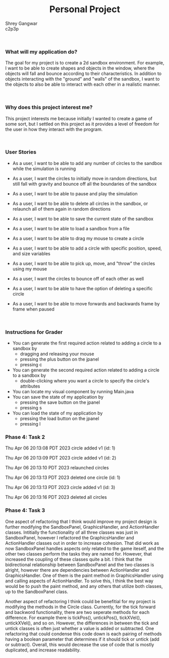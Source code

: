 [//]: # (# My Personal Project)

[//]: # (## A subtitle)

<h1 style="text-align: center;"> Personal Project </h1>

Shrey Gangwar  
c2p3p


<br/>

### What will my application do?
The goal for my project is to create a 2d sandbox environment.
For example, I want to be able to create shapes and objects in the window,
where the objects will fall and bounce according to their characteristics.
In addition to objects interacting with the "ground" and "walls" of the sandbox,
I want to the objects to also be able to interact with each other in a realistic
manner.

<br/>

### Why does this project interest me?
This project interests me because initially I wanted to create a game of some sort,
but I settled on this project as it provides a level of freedom for the user 
in how they interact
with the program.

<br/>

### User Stories

- As a user, I want to be able to add any number of circles to the sandbox while the simulation is running
- As a user, I want the circles to initially move in random directions, but still fall with gravity and bounce off all the boundaries of the sandbox
- As a user, I want to be able to pause and play the simulation
- As a user, I want to be able to delete all circles in the sandbox, or relaunch all of them again in random directions


- As a user, I want to be able to save the current state of the sandbox
- As a user, I want to be able to load a sandbox from a file

- As a user, I want to be able to drag my mouse to create a circle
- As a user, I want to be able to add a circle with specific position, speed, and size variables
- As a user, I want to be able to pick up, move, and "throw" the circles using my mouse
- As a user, I want the circles to bounce off of each other as well
- As a user, I want to be able to have the option of deleting a specific circle
- As a user, I want to be able to move forwards and backwards frame by frame when paused

<br/>

### Instructions for Grader

- You can generate the first required action related to adding a circle to a sandbox by
  - dragging and releasing your mouse
  - pressing the plus button on the jpanel
  - pressing c
- You can generate the second required action related to adding a circle to a sandbox by
  - double-clicking where you want a circle to specify the circle's attributes
- You can locate my visual component by running Main.java
- You can save the state of my application by
  - pressing the save button on the jpanel
  - pressing s
- You can load the state of my application by
  - pressing the load button on the jpanel
  - pressing l

### Phase 4: Task 2

Thu Apr 06 20:13:08 PDT 2023
circle added v1 (id: 1)

Thu Apr 06 20:13:09 PDT 2023
circle added v1 (id: 2)

Thu Apr 06 20:13:10 PDT 2023
relaunched circles

Thu Apr 06 20:13:13 PDT 2023
deleted one circle (id: 1)

Thu Apr 06 20:13:13 PDT 2023
circle added v1 (id: 3)

Thu Apr 06 20:13:16 PDT 2023
deleted all circles

### Phase 4: Task 3

One aspect of refactoring that I think would improve my project design is further modifying the SandboxPanel, 
GraphicsHandler, and ActionHandler classes. Intitially the functionality of all three classes was just in SandboxPanel,
however I refactored the GraphicsHandler and ActionHandler classes out in order to increase cohesion. That did 
work as now SandboxPanel handles aspects only related to the game iteself, and the other two classes perform the 
tasks they are named for. However, that increased the coupling of these classes quite a bit. I think that the bidirectional 
relationship between SandboxPanel and the two classes is alright, however there are dependencies between ActionHandler 
and GraphicsHandler. One of them is the paint method in GraphicsHandler using and calling aspects of ActionHandler. 
To solve this, I think the best way would be to push the paint method, and any others that utilize both classes, 
up to the SandboxPanel class.

Another aspect of refactoring I think could be benefitial for my project is modifying the methods in the Circle class.
Currently, for the tick forward and backword functionality, there are two seperate methods for each difference. For 
example there is tickPos(), untickPos(), tickXVel(), untickXVel(), and so on. However, the differences in between the tick 
and untick classes is often just whether a value is added or subtracted. One refactoring that could condense this 
code down is each pairing of methods having a boolean parameter that determines if it should tick or untick (add or 
subtract). Overall, this would decrease the use of code that is mostly duplicated, and increase readability.